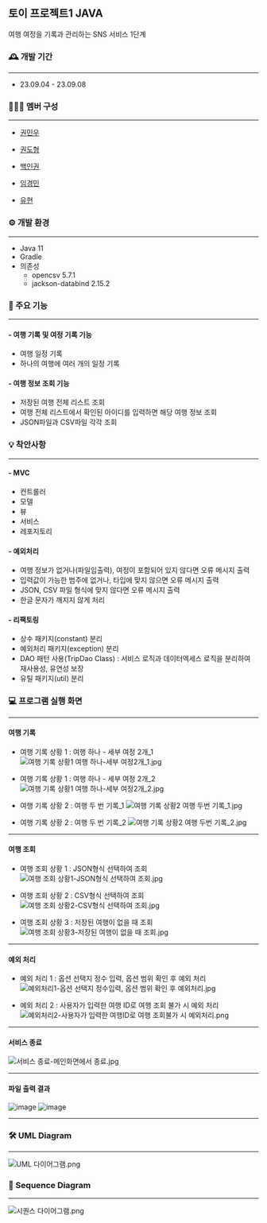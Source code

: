## 토이 프로젝트1 JAVA


여행 여정을 기록과 관리하는 SNS 서비스 1단계


### 🕰️ 개발 기간

---

- 23.09.04 - 23.09.08

### 🧑‍🤝‍🧑 멤버 구성

---

- [권민우](https://github.com/Kwonminwoo)

- [권도형](https://github.com/tfedohk)

- [백인권](https://github.com/BackInGone)

- [임경민](https://github.com/pabu-lim)

- [유현](https://github.com/yuhyun1)

### ⚙️ 개발 환경

---

- Java 11
- Gradle
- 의존성
    - opencsv 5.7.1
    - jackson-databind 2.15.2


### 📌 주요 기능

---

#### - 여행 기록 및 여정 기록 기능
- 여행 일정 기록
- 하나의 여행에 여러 개의 일정 기록


#### - 여행 정보 조회 기능
- 저장된 여행 전체 리스트 조회
- 여행 전체 리스트에서 확인된 아이디를 입력하면 해당 여행 정보 조회
- JSON파일과 CSV파일 각각 조회

### 💡 착안사항

---

#### - MVC
- 컨트롤러
- 모델
- 뷰
- 서비스
- 레포지토리

#### - 예외처리
- 여행 정보가 없거나(파일입출력), 여정이 포함되어 있지 않다면 오류 메시지 출력
- 입력값이 가능한 범주에 없거나, 타입에 맞지 않으면 오류 메시지 출력
- JSON, CSV 파일 형식에 맞지 않다면 오류 메시지 출력
- 한글 문자가 깨지지 않게 처리

#### - 리팩토링
- 상수 패키지(constant) 분리
- 예외처리 패키지(exception) 분리
- DAO 패턴 사용(TripDao Class) : 서비스 로직과 데이터엑세스 로직을 분리하여 재사용성, 유연성 보장
- 유틸 패키지(util) 분리


### 💻 프로그램 실행 화면

---


#### 여행 기록


- 여행 기록 상황 1 : 여행 하나 - 세부 여정 2개_1
![여행 기록 상황1 여행 하나-세부 여정2개_1.jpg](img%2F%EC%97%AC%ED%96%89%20%EA%B8%B0%EB%A1%9D%20%EC%83%81%ED%99%A91%20%EC%97%AC%ED%96%89%20%ED%95%98%EB%82%98-%EC%84%B8%EB%B6%80%20%EC%97%AC%EC%A0%952%EA%B0%9C_1.jpg)


- 여행 기록 상황 1 : 여행 하나 - 세부 여정 2개_2
![여행 기록 상황1 여행 하나-세부 여정2개_2.jpg](img%2F%EC%97%AC%ED%96%89%20%EA%B8%B0%EB%A1%9D%20%EC%83%81%ED%99%A91%20%EC%97%AC%ED%96%89%20%ED%95%98%EB%82%98-%EC%84%B8%EB%B6%80%20%EC%97%AC%EC%A0%952%EA%B0%9C_2.jpg)


- 여행 기록 상황 2 : 여행 두 번 기록_1
![여행 기록 상황2 여행 두번 기록_1.jpg](img%2F%EC%97%AC%ED%96%89%20%EA%B8%B0%EB%A1%9D%20%EC%83%81%ED%99%A92%20%EC%97%AC%ED%96%89%20%EB%91%90%EB%B2%88%20%EA%B8%B0%EB%A1%9D_1.jpg)



- 여행 기록 상황 2 : 여행 두 번 기록_2
![여행 기록 상황2 여행 두번 기록_2.jpg](img%2F%EC%97%AC%ED%96%89%20%EA%B8%B0%EB%A1%9D%20%EC%83%81%ED%99%A92%20%EC%97%AC%ED%96%89%20%EB%91%90%EB%B2%88%20%EA%B8%B0%EB%A1%9D_2.jpg)



---
#### 여행 조회




- 여행 조회 상황 1 : JSON형식 선택하여 조회
![여행 조회 상황1-JSON형식 선택하여 조회.jpg](img%2F%EC%97%AC%ED%96%89%20%EC%A1%B0%ED%9A%8C%20%EC%83%81%ED%99%A91-JSON%ED%98%95%EC%8B%9D%20%EC%84%A0%ED%83%9D%ED%95%98%EC%97%AC%20%EC%A1%B0%ED%9A%8C.jpg)


- 여행 조회 상황 2 : CSV형식 선택하여 조회
![여행 조회 상황2-CSV형식 선택하여 조회.jpg](img%2F%EC%97%AC%ED%96%89%20%EC%A1%B0%ED%9A%8C%20%EC%83%81%ED%99%A92-CSV%ED%98%95%EC%8B%9D%20%EC%84%A0%ED%83%9D%ED%95%98%EC%97%AC%20%EC%A1%B0%ED%9A%8C.jpg)


- 여행 조회 상황 3 : 저장된 여행이 없을 때 조회
![여행 조회 상황3-저장된 여행이 없을 때 조회.jpg](img%2F%EC%97%AC%ED%96%89%20%EC%A1%B0%ED%9A%8C%20%EC%83%81%ED%99%A93-%EC%A0%80%EC%9E%A5%EB%90%9C%20%EC%97%AC%ED%96%89%EC%9D%B4%20%EC%97%86%EC%9D%84%20%EB%95%8C%20%EC%A1%B0%ED%9A%8C.jpg)


---
#### 예외 처리


- 예외 처리 1 : 옵션 선택지 정수 입력, 옵션 범위 확인 후 예외 처리
![예외처리1-옵션 선택지 정수입력, 옵션 범위 확인 후 예외처리.jpg](img%2F%EC%98%88%EC%99%B8%EC%B2%98%EB%A6%AC1-%EC%98%B5%EC%85%98%20%EC%84%A0%ED%83%9D%EC%A7%80%20%EC%A0%95%EC%88%98%EC%9E%85%EB%A0%A5%2C%20%EC%98%B5%EC%85%98%20%EB%B2%94%EC%9C%84%20%ED%99%95%EC%9D%B8%20%ED%9B%84%20%EC%98%88%EC%99%B8%EC%B2%98%EB%A6%AC.jpg)


- 예외 처리 2 : 사용자가 입력한 여행 ID로 여행 조회 불가 시 예외 처리
![예외처리2-사용자가 입력한 여행ID로 여행 조회불가 시 예외처리.png](img%2F%EC%98%88%EC%99%B8%EC%B2%98%EB%A6%AC2-%EC%82%AC%EC%9A%A9%EC%9E%90%EA%B0%80%20%EC%9E%85%EB%A0%A5%ED%95%9C%20%EC%97%AC%ED%96%89ID%EB%A1%9C%20%EC%97%AC%ED%96%89%20%EC%A1%B0%ED%9A%8C%EB%B6%88%EA%B0%80%20%EC%8B%9C%20%EC%98%88%EC%99%B8%EC%B2%98%EB%A6%AC.png)



---
#### 서비스 종료

![서비스 종료-메인화면에서 종료.jpg](img%2F%EC%84%9C%EB%B9%84%EC%8A%A4%20%EC%A2%85%EB%A3%8C-%EB%A9%94%EC%9D%B8%ED%99%94%EB%A9%B4%EC%97%90%EC%84%9C%20%EC%A2%85%EB%A3%8C.jpg)

---
#### 파일 출력 결과
![image](https://github.com/Kwonminwoo/KDT_Y_BE_Toy_Project1_1/assets/34360434/6ac8b553-149d-4d1f-897d-e4f7a8af3be8)
![image](https://github.com/Kwonminwoo/KDT_Y_BE_Toy_Project1_1/assets/34360434/83475ca7-81ff-4855-aff6-502db2908b79)



---



### 🛠️ UML Diagram



---

![UML 다이어그램.png](img%2FUML%20%EB%8B%A4%EC%9D%B4%EC%96%B4%EA%B7%B8%EB%9E%A8.png)


### 📝 Sequence Diagram

---

![시퀀스 다이어그램.png](img%2F%EC%8B%9C%ED%80%80%EC%8A%A4%20%EB%8B%A4%EC%9D%B4%EC%96%B4%EA%B7%B8%EB%9E%A8.png)




